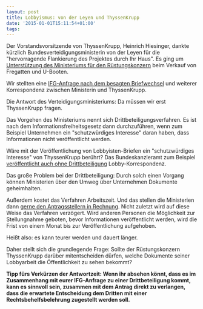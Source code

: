 ```yaml
---
layout: post
title: Lobbyismus: von der Leyen und ThyssenKrupp
date: '2015-01-01T15:11:54+01:00'
tags:
---
```


Der Vorstandsvorsitzende von ThyssenKrupp, Heinrich Hiesinger, dankte kürzlich Bundesverteidigungsministerin von der Leyen für die "hervorragende Flankierung des Projektes durch Ihr Haus". Es ging um [Unterstützung des Ministeriums für den Rüstungskonzern](http://www.spiegel.de/wirtschaft/soziales/bundeswehr-foerdert-exporte-deutscher-ruestungsfirmen-a-1046170.html) beim Verkauf von Fregatten und U-Booten.

Wir stellten eine [IFG-Anfrage nach dem besagten Briefwechsel](https://fragdenstaat.de/anfrage/korrespondenz-von-bundesministerin-von-der-leyen-mit-thyssenkrupp/) und weiterer Korrespondenz zwischen Ministerin und ThyssenKrupp.

Die Antwort des Verteidigungsministeriums: Da müssen wir erst ThyssenKrupp fragen.

Das Vorgehen des Ministeriums nennt sich Drittbeteiligungsverfahren. Es ist nach dem Informationsfreiheitsgesetz dann durchzuführen, wenn zum Beispiel Unternehmen ein "schutzwürdiges Interesse" daran haben, dass Informationen nicht veröffentlicht werden. 

Wäre mit der Veröffentlichung von Lobbyisten-Briefen ein "schutzwürdiges Interesse" von ThyssenKrupp berührt? Das Bundeskanzleramt zum Beispiel [veröffentlicht auch ohne Drittbeteiligung](https://fragdenstaat.de/anfrage/informationsfreiheitsanfrage-zur-monitor-pressemeldung/) Lobby-Korrespondenz.

Das große Problem bei der Drittbeteiligung: Durch solch einen Vorgang können Ministerien über den Umweg über Unternehmen Dokumente geheimhalten. 

Außerdem kostet das Verfahren Arbeitszeit. Und das stellen die Ministerien dann [gerne den Antragsstellern in Rechnung](https://fragdenstaat.de/files/foi/18254/AufklrungsschreibenDrittbeteiligung-AnhrungKosten_geschwaerzt.pdf). 
Nicht zuletzt wird auf diese Weise das Verfahren verzögert. Wird anderen Personen die Möglichkeit zur Stellungnahme geboten, bevor Informationen veröffentlicht werden, wird die Frist von einem Monat bis zur Veröffentlichung aufgehoben.

Heißt also: es kann teurer werden und dauert länger.

Daher stellt sich die grundlegende Frage: Sollte der Rüstungskonzern ThyssenKrupp darüber mitentscheiden dürfen, welche Dokumente seiner Lobbyarbeit die Öffentlichkeit zu sehen bekommt?

<strong>Tipp fürs Verkürzen der Antwortzeit: Wenn ihr absehen könnt, dass es im Zusammenhang mit eurer IFG-Anfrage zu einer Drittbeteiligung kommt, kann es sinnvoll sein, zusammen mit dem Antrag direkt zu verlangen, dass die erwartete Entscheidung dem Dritten mit einer Rechtsbehelfsbelehrung zugestellt werden soll.</strong>
